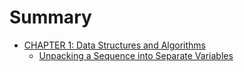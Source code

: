 # Summary

* [CHAPTER 1: Data Structures and Algorithms](code/ch01/README.md)
   * [Unpacking a Sequence into Separate Variables](code/ch01/markdown/01_unpacking_a_sequence_into_variables.md)
